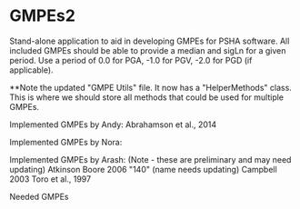 # GMPEs2
Stand-alone application to aid in developing GMPEs for PSHA software.
All included GMPEs should be able to provide a median and sigLn for a given period. 
Use a period of 0.0 for PGA, -1.0 for PGV, -2.0 for PGD (if applicable).

**Note the updated "GMPE Utils" file. It now has a "HelperMethods" class. This is where we should store all methods that could be used for multiple GMPEs.

Implemented GMPEs by Andy:
Abrahamson et al., 2014


Implemented GMPEs by Nora:


Implemented GMPEs by Arash:
(Note - these are preliminary and may need updating)
Atkinson Boore 2006 "140" (name needs updating)
Campbell 2003
Toro et al., 1997

Needed GMPEs

